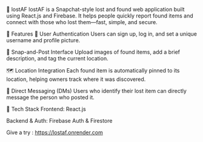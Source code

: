 🧭 lostAF
lostAF is a Snapchat-style lost and found web application built using React.js and Firebase. It helps people quickly report found items and connect with those who lost them—fast, simple, and secure.

🚀 Features
👤 User Authentication
Users can sign up, log in, and set a unique username and profile picture.

📸 Snap-and-Post Interface
Upload images of found items, add a brief description, and tag the current location.

🗺️ Location Integration
Each found item is automatically pinned to its location, helping owners track where it was discovered.

💬 Direct Messaging (DMs)
Users who identify their lost item can directly message the person who posted it.

🔧 Tech Stack
Frontend: React.js

Backend & Auth: Firebase Auth & Firestore

Give a try : https://lostaf.onrender.com 
